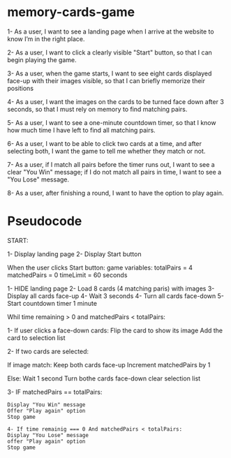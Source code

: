 # memory-cards-game

1- As a user, I want to see a landing page when I arrive at the website to know I’m in the right place.

2- As a user, I want to click a clearly visible "Start" button, so that I can begin playing the game.

3- As a user, when the game starts, I want to see eight cards displayed face-up with their images visible, so that I can briefly memorize their positions

4- As a user, I want the images on the cards to be turned face down after 3 seconds, so that I must rely on memory to find matching pairs.

5- As a user, I want to see a one-minute countdown timer, so that I know how much time I have left to find all matching pairs. 

6- As a user, I want to be able to click two cards at a time, and after selecting both, I want the game to tell me whether they match or not.

7- As a user, if I match all pairs before the timer runs out, I want to see a clear "You Win" message; if I do not match all pairs in time, I want to see a "You Lose" message.

8- As a user, after finishing a round, I want to have the option to play again.



# Pseudocode 

START:

1- Display landing page
2- Display Start button

When the user clicks Start button:
game variables:
 totalPairs = 4
 matchedPairs = 0
 timeLimit = 60 seconds

1- HIDE landing page
2- Load 8 cards (4 matching paris) with images
3- Display all cards face-up
4- Wait 3 seconds 
4- Turn all cards face-down
5- Start countdown timer 1 minute

Whil time remaining > 0 and matchedPairs < totalPairs:

1- If user clicks a face-down cards:
    Flip the card to show its image
    Add the card to selection list

2- If two cards are selected:
   
   If image match:
   Keep both cards face-up
   Increment matchedPairs by 1 

   Else:
   Wait 1 second
   Turn bothe cards face-down
   clear selection list

   3- IF matchedPairs == totalPairs:
    
    Display "You Win" message
    Offer "Play again" option
    Stop game 

    4- If time remainig === 0 And matchedPairs < totalPairs:
    Display "You Lose" message
    offer "Play again" option
    Stop game